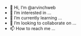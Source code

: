 - 👋 Hi, I’m @arvinchweb
- 👀 I’m interested in ...
- 🌱 I’m currently learning ...
- 💞️ I’m looking to collaborate on ...
- 📫 How to reach me ...

<!---
arvinchweb/arvinchweb is a ✨ special ✨ repository because its `README.md` (this file) appears on your GitHub profile.
You can click the Preview link to take a look at your changes.
--->
